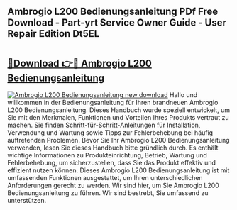 ## Ambrogio L200 Bedienungsanleitung PDf Free Download - Part-yrt Service Owner Guide - User Repair Edition Dt5EL

# <h2><a href="http://df685y.blite.top/?on=Ambrogio+L200+Bedienungsanleitung">🔗Download 👉🔴 Ambrogio L200 Bedienungsanleitung</a></h2>

[![Ambrogio L200 Bedienungsanleitung new download](https://i.imgur.com/lujVjoI.png)](http://df685y.blite.top/?on=Ambrogio+L200+Bedienungsanleitung)
Hallo und willkommen in der Bedienungsanleitung für Ihren brandneuen Ambrogio L200 Bedienungsanleitung. Dieses Handbuch wurde speziell entwickelt, um Sie mit den Merkmalen, Funktionen und Vorteilen Ihres Produkts vertraut zu machen. Sie finden Schritt-für-Schritt-Anleitungen für Installation, Verwendung und Wartung sowie Tipps zur Fehlerbehebung bei häufig auftretenden Problemen. Bevor Sie Ihr Ambrogio L200 Bedienungsanleitung verwenden, lesen Sie dieses Handbuch bitte gründlich durch. Es enthält wichtige Informationen zu Produkteinrichtung, Betrieb, Wartung und Fehlerbehebung, um sicherzustellen, dass Sie das Produkt effektiv und effizient nutzen können. Dieses Ambrogio L200 Bedienungsanleitung ist mit umfassenden Funktionen ausgestattet, um Ihren unterschiedlichen Anforderungen gerecht zu werden. Wir sind hier, um Sie Ambrogio L200 Bedienungsanleitung zu führen. Wir sind bestrebt, Sie umfassend zu unterstützen.
